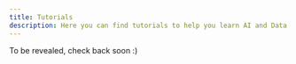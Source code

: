 ```yaml
---
title: Tutorials
description: Here you can find tutorials to help you learn AI and Data Science
---
```


To be revealed, check back soon :) 